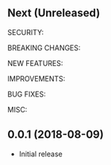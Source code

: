 ## Next (Unreleased)

SECURITY:

BREAKING CHANGES:

NEW FEATURES:

IMPROVEMENTS:

BUG FIXES:

MISC:

## 0.0.1 (2018-08-09)

  * Initial release
